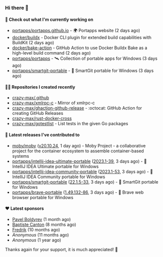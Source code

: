 ### Hi there 👋

#### 👷 Check out what I'm currently working on

- [portapps/portapps.github.io](https://github.com/portapps/portapps.github.io) - 🌍 Portapps website (2 days ago)
- [docker/buildx](https://github.com/docker/buildx) - Docker CLI plugin for extended build capabilities with BuildKit (2 days ago)
- [docker/bake-action](https://github.com/docker/bake-action) - GitHub Action to use Docker Buildx Bake as a high-level build command (2 days ago)
- [portapps/portapps](https://github.com/portapps/portapps) - 🛰 Collection of portable apps for Windows (3 days ago)
- [portapps/smartgit-portable](https://github.com/portapps/smartgit-portable) - 🚀 SmartGit portable for Windows  (3 days ago)

#### 👨‍💻 Repositories I created recently

- [crazy-max/.github](https://github.com/crazy-max/.github)
- [crazy-max/xmlrpc-c](https://github.com/crazy-max/xmlrpc-c) - Mirror of xmlrpc-c
- [crazy-max/ghaction-github-release](https://github.com/crazy-max/ghaction-github-release) - :octocat: GitHub Action for creating GitHub Releases
- [crazy-max/rust-docker-cross](https://github.com/crazy-max/rust-docker-cross)
- [crazy-max/gotestlist](https://github.com/crazy-max/gotestlist) - List tests in the given Go packages

#### 🚀 Latest releases I've contributed to

- [moby/moby](https://github.com/moby/moby) ([v20.10.24](https://github.com/moby/moby/releases/tag/v20.10.24), 1 day ago) - Moby Project - a collaborative project for the container ecosystem to assemble container-based systems
- [portapps/intellij-idea-ultimate-portable](https://github.com/portapps/intellij-idea-ultimate-portable) ([2023.1-39](https://github.com/portapps/intellij-idea-ultimate-portable/releases/tag/2023.1-39), 3 days ago) - 🚀 IntelliJ IDEA Ultimate portable for Windows 
- [portapps/intellij-idea-community-portable](https://github.com/portapps/intellij-idea-community-portable) ([2023.1-53](https://github.com/portapps/intellij-idea-community-portable/releases/tag/2023.1-53), 3 days ago) - 🚀 IntelliJ IDEA Community portable for Windows
- [portapps/smartgit-portable](https://github.com/portapps/smartgit-portable) ([22.1.5-33](https://github.com/portapps/smartgit-portable/releases/tag/22.1.5-33), 3 days ago) - 🚀 SmartGit portable for Windows 
- [portapps/brave-portable](https://github.com/portapps/brave-portable) ([1.49.132-86](https://github.com/portapps/brave-portable/releases/tag/1.49.132-86), 3 days ago) - 🚀 Brave web browser portable for Windows

#### ❤️ Latest sponsors
- [Pavel Boldyrev](https://github.com/bpg) (1 month ago)
- [Baptiste Canton](https://github.com/batmac) (8 months ago)
- [Fredrik](https://github.com/fredrikscode) (10 months ago)
- _Anonymous_ (11 months ago)
- _Anonymous_ (1 year ago)

Thanks again for your support, it is much appreciated! 🙏
